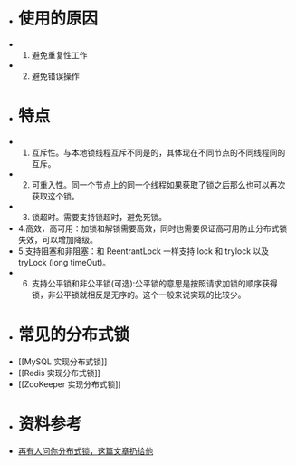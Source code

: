 - # 使用的原因
- 1. 避免重复性工作
- 2. 避免错误操作
- # 特点
- 1. 互斥性。与本地锁线程互斥不同是的，其体现在不同节点的不同线程间的互斥。
- 2. 可重入性。同一个节点上的同一个线程如果获取了锁之后那么也可以再次获取这个锁。
- 3. 锁超时。需要支持锁超时，避免死锁。
- 4.高效，高可用：加锁和解锁需要高效，同时也需要保证高可用防止分布式锁失效，可以增加降级。
- 5.支持阻塞和非阻塞：和 ReentrantLock 一样支持 lock 和 trylock 以及 tryLock (long timeOut)。
- 6. 支持公平锁和非公平锁(可选):公平锁的意思是按照请求加锁的顺序获得锁，非公平锁就相反是无序的。这个一般来说实现的比较少。
- # 常见的分布式锁
- [[MySQL 实现分布式锁]]
- [[Redis 实现分布式锁]]
- [[ZooKeeper 实现分布式锁]]
- # 资料参考
- [再有人问你分布式锁，这篇文章扔给他](https://juejin.cn/post/6844903688088059912)